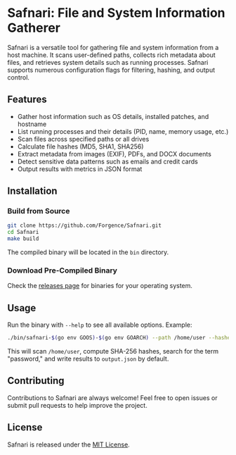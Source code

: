 # Safnari: File and System Information Gatherer

Safnari is a versatile tool for gathering file and system information from a host machine. It scans user-defined paths, collects rich metadata about files, and retrieves system details such as running processes. Safnari supports numerous configuration flags for filtering, hashing, and output control.

## Features

- Gather host information such as OS details, installed patches, and hostname
- List running processes and their details (PID, name, memory usage, etc.)
- Scan files across specified paths or all drives
- Calculate file hashes (MD5, SHA1, SHA256)
- Extract metadata from images (EXIF), PDFs, and DOCX documents
- Detect sensitive data patterns such as emails and credit cards
- Output results with metrics in JSON format

## Installation

### Build from Source

```sh
git clone https://github.com/Forgence/Safnari.git
cd Safnari
make build
```

The compiled binary will be located in the `bin` directory.

### Download Pre-Compiled Binary

Check the [releases page](https://github.com/Forgence/Safnari/releases) for binaries for your operating system.

## Usage

Run the binary with `--help` to see all available options. Example:

```sh
./bin/safnari-$(go env GOOS)-$(go env GOARCH) --path /home/user --hashes sha256 --search "password"
```

This will scan `/home/user`, compute SHA-256 hashes, search for the term "password," and write results to `output.json` by default.

## Contributing

Contributions to Safnari are always welcome! Feel free to open issues or submit pull requests to help improve the project.

## License

Safnari is released under the [MIT License](LICENSE).

